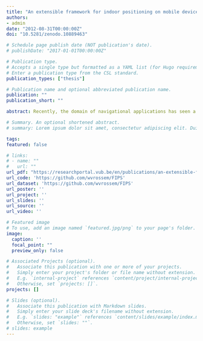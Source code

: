 ```yaml
---
title: "An extensible framework for indoor positioning on mobile devices"
authors:
- admin
date: "2012-08-31T00:00:00Z"
doi: "10.5281/zenodo.10889463"

# Schedule page publish date (NOT publication's date).
# publishDate: "2017-01-01T00:00:00Z"

# Publication type.
# Accepts a single type but formatted as a YAML list (for Hugo requirements).
# Enter a publication type from the CSL standard.
publication_types: ["thesis"]

# Publication name and optional abbreviated publication name.
publication: ""
publication_short: ""

abstract: Recently, the domain of navigational applications has seen a huge rise. Due to the rising popularity of smartphones which are nowadays equipped with Global Positioning System (GPS) receivers, a great number of people who own these devices have the possibility to easily get information about their position and have a greater need for good navigational applications. Such applications, for example Google maps, work great when used outdoors. However, when we try to use these applications indoors, we have major problems in finding our correct position. Because the GPS needs to have an unobstructed line of sight to the GPS satellites, we encounter problems when trying to locate our position indoors. Some theoretical aspects have to be covered, concerning radiolocation and indoor positioning, before we can continue by summarising the various different solutions that already exists in other projects, each with their own use of specific technologies and techniques. We will see that most of these were created for specific hardware and using some explicit algorithm however. And despite the fact that there exist a number of frameworks, they all have their own limitations. Therefore, in this thesis we explore the notion of an Indoor Positioning System (IPS) in terms of a framework that works for various mobile devices and is extensible to be used with numerous algorithms and techniques. The design and implementation of this framework is discussed in detail and afterwards, an example IPS that uses Wireless local area network (WLAN) infrastructure and works with the Android platform is implemented using the framework. Several test were performed on the performance of this system, which are also presented.

# Summary. An optional shortened abstract.
# summary: Lorem ipsum dolor sit amet, consectetur adipiscing elit. Duis posuere tellus ac convallis placerat. Proin tincidunt magna sed ex sollicitudin condimentum.

tags:
featured: false

# links:
# - name: ""
#   url: ""
url_pdf: "https://researchportal.vub.be/en/publications/an-extensible-framework-for-indoor-positioning-on-mobile-devices"
url_code: 'https://github.com/wvrossem/FIPS'
url_dataset: 'https://github.com/wvrossem/FIPS'
url_poster: ''
url_project: ''
url_slides: ''
url_source: ''
url_video: ''

# Featured image
# To use, add an image named `featured.jpg/png` to your page's folder. 
image:
  caption: ''
  focal_point: ""
  preview_only: false

# Associated Projects (optional).
#   Associate this publication with one or more of your projects.
#   Simply enter your project's folder or file name without extension.
#   E.g. `internal-project` references `content/project/internal-project/index.md`.
#   Otherwise, set `projects: []`.
projects: []

# Slides (optional).
#   Associate this publication with Markdown slides.
#   Simply enter your slide deck's filename without extension.
#   E.g. `slides: "example"` references `content/slides/example/index.md`.
#   Otherwise, set `slides: ""`.
# slides: example
---
```



